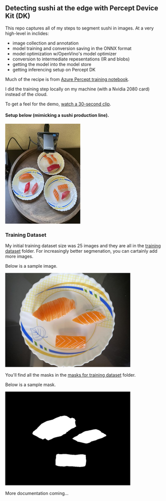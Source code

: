 ## Detecting sushi at the edge with Percept Device Kit (DK)

This repo captures all of my steps to segment sushi in images. At a very high-level in inclides:
* image collection and annotation
* model training and conversion saving in the ONNX format
* model optimization w/OpenVino's model optimizer
* conversion to intermediate repesentations (IR and blobs)
* getting the model into the model store
* getting inferencing setup on Percept DK

Much of the recipe is from [Azure Percept training notebook](https://github.com/microsoft/azure-percept-advanced-development/blob/main/machine-learning-notebooks/train-from-scratch/SemanticSegmentationUNet.ipynb). 

I did the training step locally on my machine (with a Nvidia 2080 card) instead of the cloud.

To get a feel for the demo, [watch a 30-second clip](https://www.youtube.com/watch?v=2mIZ-Qxhjr8).

#### Setup below (mimicking a sushi production line). 
![setup](/assets/IMG_1090-cropped.JPG)

### Training Dataset
My initial training dataset size was 25 images and they are all in the  [training dataset](/resized_images/) folder.
For increasingly better segmenation, you can cartainly add more images. 

Below is a sample image.

<img src="/resized_images/IMG_1052-size_818_616.jpg" alt="sample image" width="400"/>

You'll find all the masks in the [masks for training dataset](/resized_masks/) folder.

Below is a sample mask.

<img src="/resized_masks/IMG_1052-size_818_616.png" alt="sample mask" width="400"/>


More documentation coming...
